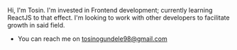 Hi, I'm Tosin. I'm invested in Frontend development; currently learning ReactJS to that effect. I'm looking to work with other developers to facilitate growth in said field. 

- You can reach me on tosinogundele98@gmail.com

<!---
Tosin07/Tosin07 is a ✨ special ✨ repository because its `README.md` (this file) appears on your GitHub profile.
You can click the Preview link to take a look at your changes.
--->
